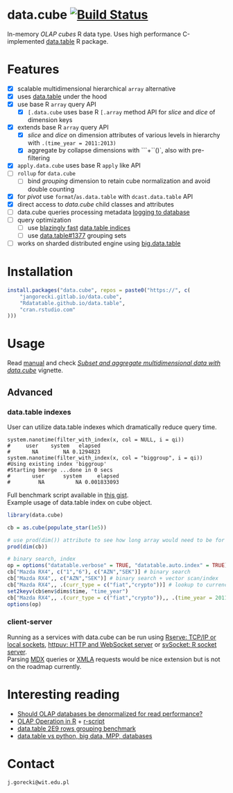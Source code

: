 # data.cube [![Build Status](https://gitlab.com/jangorecki/data.cube/badges/master/build.svg)](https://gitlab.com/jangorecki/data.cube/builds)

In-memory *OLAP cubes* R data type. Uses high performance C-implemented [data.table](https://github.com/Rdatatable/data.table) R package.  

# Features

- [x] scalable multidimensional hierarchical `array` alternative
- [x] uses [data.table](https://github.com/Rdatatable/data.table/wiki) under the hood
- [x] use base R `array` query API
  - [x] `[.data.cube` uses base R `[.array` method API for *slice* and *dice* of dimension keys
- [x] extends base R `array` query API
  - [x] *slice* and *dice* on dimension attributes of various levels in hierarchy with `.(time_year = 2011:2013)`
  - [x] aggregate by collapse dimensions with ```+``()`, also with pre-filtering
- [x] `apply.data.cube` uses base R `apply` like API
- [ ] `rollup` for `data.cube`
  - [ ] bind *grouping* dimension to retain cube normalization and avoid double counting
- [x] for *pivot* use `format`/`as.data.table` with `dcast.data.table` API
- [x] direct access to *data.cube* child classes and attributes
- [ ] data.cube queries processing metadata [logging to database](https://gitlab.com/jangorecki/logR)
- [ ] query optimization
  - [ ] use [blazingly fast](https://jangorecki.github.io/blog/2015-11-23/data.table-index.html) [data.table indices](https://rawgit.com/wiki/Rdatatable/data.table/vignettes/datatable-secondary-indices-and-auto-indexing.html)
  - [ ] use [data.table#1377](https://github.com/Rdatatable/data.table/issues/1377) grouping sets
- [ ] works on sharded distributed engine using [big.data.table](https://gitlab.com/jangorecki/big.data.table)

# Installation

```r
install.packages("data.cube", repos = paste0("https://", c(
    "jangorecki.gitlab.io/data.cube",
    "Rdatatable.github.io/data.table",
    "cran.rstudio.com"
)))
```

# Usage

Read [manual](https://jangorecki.gitlab.io/data.cube/library/data.cube/html/00Index.html) and check [*Subset and aggregate multidimensional data with data.cube*](https://jangorecki.gitlab.io/data.cube/library/data.cube/doc/sub-.data.cube.html) vignette.

## Advanced

### data.table indexes

User can utilize data.table indexes which dramatically reduce query time.  

```
system.nanotime(filter_with_index(x, col = NULL, i = qi))
#     user    system   elapsed 
#       NA        NA 0.1294823
system.nanotime(filter_with_index(x, col = "biggroup", i = qi))
#Using existing index 'biggroup'
#Starting bmerge ...done in 0 secs
#       user      system     elapsed 
#         NA          NA 0.001833093 
```

Full benchmark script available in [this gist](https://gist.github.com/jangorecki/e381c8783a210a89ae47).  
Example usage of data.table index on cube object.  

```r
library(data.cube)

cb = as.cube(populate_star(1e5))

# use prod(dim()) attribute to see how long array would need to be for single measure
prod(dim(cb))

# binary search, index
op = options("datatable.verbose" = TRUE, "datatable.auto.index" = TRUE)
cb["Mazda RX4", c("1","6"), c("AZN","SEK")] # binary search
cb["Mazda RX4",, c("AZN","SEK")] # binary search + vector scan/index
cb["Mazda RX4",, .(curr_type = c("fiat","crypto"))] # lookup to currency hierarchy
set2keyv(cb$env$dims$time, "time_year")
cb["Mazda RX4",, .(curr_type = c("fiat","crypto")),, .(time_year = 2011:2012)] # use index
options(op)
```

### client-server

Running as a services with data.cube can be run using [Rserve: TCP/IP or local sockets](https://github.com/s-u/Rserve), [httpuv: HTTP and WebSocket server](https://github.com/rstudio/httpuv) or [svSocket: R socket server](https://github.com/SciViews/svSocket).  
Parsing [MDX](https://en.wikipedia.org/wiki/MultiDimensional_eXpressions) queries or [XMLA](https://en.wikipedia.org/wiki/XML_for_Analysis) requests would be nice extension but is not on the roadmap currently.  

# Interesting reading

- [Should OLAP databases be denormalized for read performance?](http://stackoverflow.com/q/4394183/2490497)
- [OLAP Operation in R](https://dzone.com/articles/olap-operation-r) + [r-script](https://gist.github.com/jangorecki/4aa6218b6011360338f2)
- [data.table 2E9 rows grouping benchmark](https://github.com/Rdatatable/data.table/wiki/Benchmarks-%3A-Grouping)
- [data.table vs python, big data, MPP, databases](https://github.com/szilard/benchm-databases)

# Contact

`j.gorecki@wit.edu.pl`
